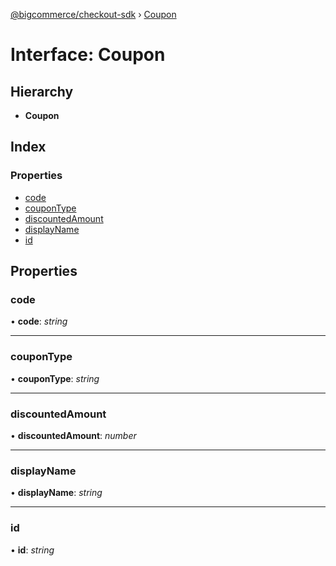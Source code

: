 [@bigcommerce/checkout-sdk](../README.md) › [Coupon](coupon.md)

# Interface: Coupon

## Hierarchy

* **Coupon**

## Index

### Properties

* [code](coupon.md#code)
* [couponType](coupon.md#coupontype)
* [discountedAmount](coupon.md#discountedamount)
* [displayName](coupon.md#displayname)
* [id](coupon.md#id)

## Properties

###  code

• **code**: *string*

___

###  couponType

• **couponType**: *string*

___

###  discountedAmount

• **discountedAmount**: *number*

___

###  displayName

• **displayName**: *string*

___

###  id

• **id**: *string*
